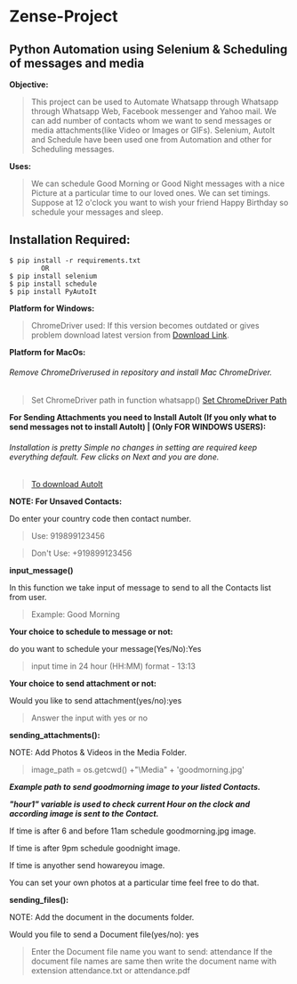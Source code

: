 # Zense-Project
## Python Automation using Selenium & Scheduling of messages and media

**Objective:**

> This project can be used to Automate Whatsapp through Whatsapp through Whatsapp Web, Facebook messenger and Yahoo mail. We can add number of contacts whom we want to send messages or media attachments(like Video or Images or GIFs). Selenium, AutoIt and Schedule have been used one from Automation and other for Scheduling messages.

**Uses:**
 
> We can schedule Good Morning or Good Night messages with a nice Picture at a particular time to our loved ones. We can set timings. Suppose at 12 o'clock you want to wish your friend Happy Birthday so schedule your messages and sleep.

## Installation Required:
    $ pip install -r requirements.txt
            OR
    $ pip install selenium
    $ pip install schedule
    $ pip install PyAutoIt
**Platform for Windows:**

> ChromeDriver used: If this version becomes outdated or gives problem download latest version from [Download Link](http://chromedriver.chromium.org/downloads).
      
**Platform for MacOs:**
 
 ###### Remove ChromeDriverused in repository and install Mac ChromeDriver.
>Set ChromeDriver path in function whatsapp() [Set ChromeDriver Path](https://stackoverflow.com/questions/44870294/selenium-chromedriver-in-relative-path-for-mac-and-python/44870398#44870398)

**For Sending Attachments you need to Install AutoIt (If you only what to send messages not to install AutoIt) | (Only FOR WINDOWS USERS):**

###### Installation is pretty Simple no changes in setting are required keep everything default. Few clicks on Next and you are done.
>[To download AutoIt](https://www.autoitscript.com/site/autoit/downloads/)

**NOTE: For Unsaved Contacts:**

Do enter your country code then contact number.
>Use: 919899123456

>Don't Use: +919899123456

**input_message()**

In this function we take input of message to send to all the Contacts list from user.
>Example: Good Morning

**Your choice to schedule to message or not:**

do you want to schedule your message(Yes/No):Yes

>input time in 24 hour (HH:MM) format - 13:13

**Your choice to send attachment or not:**

Would you like to send attachment(yes/no):yes

>Answer the input with yes or no

**sending_attachments():**
 
NOTE: Add Photos & Videos in the Media Folder.

>image_path = os.getcwd() +"\Media\" + 'goodmorning.jpg'

***Example path to send goodmorning image to your listed Contacts.***

***"hour1" variable is used to check current Hour on the clock and according image is sent to the Contact.***
      
If time is after 6 and before 11am schedule goodmorning.jpg image.
     
If time is after 9pm schedule goodnight image.
      
If time is anyother send howareyou image.
      
You can set your own photos at a particular time feel free to do that.

**sending_files():**

NOTE: Add the document in the documents folder.

Would you file to send a Document file(yes/no): yes

>Enter the Document file name you want to send: attendance
>If the document file names are same then write the document name with extension attendance.txt or attendance.pdf
